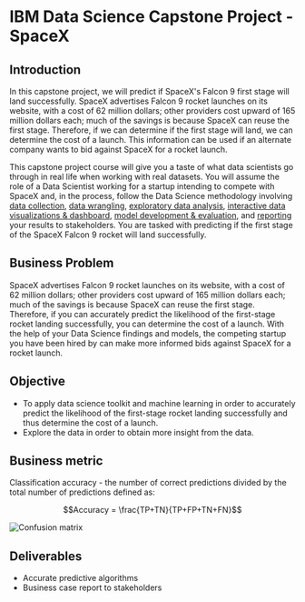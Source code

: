 # IBM Data Science Capstone Project - SpaceX

## Introduction

In this capstone project, we will predict if SpaceX's Falcon 9 first stage will land successfully. SpaceX advertises Falcon 9 rocket launches on its website, with a cost of 62 million dollars; other providers cost upward of 165 million dollars each; much of the savings is because SpaceX can reuse the first stage. Therefore, if we can determine if the first stage will land, we can determine the cost of a launch. This information can be used if an alternate company wants to bid against SpaceX for a rocket launch. 

This capstone project course will give you a taste of what data scientists go through in real life when working with real datasets. You will assume the role of a Data Scientist working for a startup intending to compete with SpaceX and, in the process, follow the Data Science methodology involving [data collection](https://github.com/PreetKothari/IBM-Data_Science_Capstone_SpaceX/tree/c9b1b52ad02805e16a879c9d77ee532b7e47b960/1.%20Data%20Collection), [data wrangling](https://github.com/PreetKothari/IBM-Data_Science_Capstone_SpaceX/tree/52a202457da7d50f889d8737e394eafded9d19e6/2.%20Data%20Wrangling), [exploratory data analysis](https://github.com/PreetKothari/IBM-Data_Science_Capstone_SpaceX/tree/52a202457da7d50f889d8737e394eafded9d19e6/3.%20Exploratory%20Data%20Analysis), [interactive data visualizations & dashboard](https://github.com/PreetKothari/IBM-Data_Science_Capstone_SpaceX/tree/52a202457da7d50f889d8737e394eafded9d19e6/4.%20Interactive%20Visualizations%20and%20Dashboard), [model development & evaluation](https://github.com/PreetKothari/IBM-Data_Science_Capstone_SpaceX/tree/52a202457da7d50f889d8737e394eafded9d19e6/5.%20Model%20Development%20and%20Evaluation), and [reporting]() your results to stakeholders. You are tasked with predicting if the first stage of the SpaceX Falcon 9 rocket will land successfully. 

## Business Problem
SpaceX advertises Falcon 9 rocket launches on its website, with a cost of 62 million dollars; other providers cost upward of 165 million dollars each; much of the savings is because SpaceX can reuse the first stage. Therefore, if you can accurately predict the likelihood of the first-stage rocket landing successfully, you can determine the cost of a launch. With the help of your Data Science findings and models, the competing startup you have been hired by can make more informed bids against SpaceX for a rocket launch. 

## Objective
- To apply data science toolkit and machine learning in order to accurately predict the likelihood of the first-stage rocket landing successfully and thus determine the cost of a launch.
- Explore the data in order to obtain more insight from the data.

## Business metric
Classification accuracy - the number of correct predictions divided by the total number of predictions defined as:

$$Accuracy = \frac{TP+TN}{TP+FP+TN+FN}$$

![Confusion matrix](https://github.com/chuksoo/IBM-Data-Science-Capstone-SpaceX/blob/main/Plots/Confusion%20matrix.PNG)

## Deliverables
- Accurate predictive algorithms
- Business case report to stakeholders


